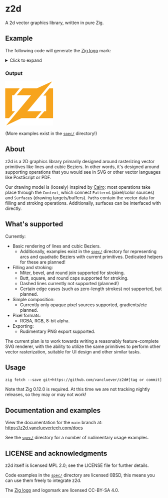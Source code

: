 # z2d

A 2d vector graphics library, written in pure Zig.

## Example

The following code will generate the [Zig logo](https://github.com/ziglang/logo) mark:

<details>
<summary>Click to expand</summary>

```zig
const heap = @import("std").heap;
const mem = @import("std").mem;
const z2d = @import("z2d");

pub fn main() !void {
    var gpa = heap.GeneralPurposeAllocator(.{}){};
    const alloc = gpa.allocator();

    const width = 153;
    const height = 140;
    const surface = try z2d.Surface.init(.image_surface_rgba, alloc, width, height);
    defer surface.deinit();

    var context: z2d.Context = .{
        .surface = surface,
        .pattern = .{
            .opaque_pattern = .{
                .pixel = .{ .rgb = .{ .r = 0xF7, .g = 0xA4, .b = 0x1D } },
            },
        },
    };

    try fillMark(alloc, &context);
    try z2d.png_exporter.writeToPNGFile(surface, "zig-mark.png");
}

/// Generates and fills the path for the Zig mark.
fn fillMark(alloc: mem.Allocator, context: *z2d.Context) !void {
    var path = z2d.Path.init(alloc);
    defer path.deinit();

    try path.moveTo(46, 22);
    try path.lineTo(28, 44);
    try path.lineTo(19, 30);
    try path.close();
    try path.moveTo(46, 22);
    try path.lineTo(33, 33);
    try path.lineTo(28, 44);
    try path.lineTo(22, 44);
    try path.lineTo(22, 95);
    try path.lineTo(31, 95);
    try path.lineTo(20, 100);
    try path.lineTo(12, 117);
    try path.lineTo(0, 117);
    try path.lineTo(0, 22);
    try path.close();
    try path.moveTo(31, 95);
    try path.lineTo(12, 117);
    try path.lineTo(4, 106);
    try path.close();

    try path.moveTo(56, 22);
    try path.lineTo(62, 36);
    try path.lineTo(37, 44);
    try path.close();
    try path.moveTo(56, 22);
    try path.lineTo(111, 22);
    try path.lineTo(111, 44);
    try path.lineTo(37, 44);
    try path.lineTo(56, 32);
    try path.close();
    try path.moveTo(116, 95);
    try path.lineTo(97, 117);
    try path.lineTo(90, 104);
    try path.close();
    try path.moveTo(116, 95);
    try path.lineTo(100, 104);
    try path.lineTo(97, 117);
    try path.lineTo(42, 117);
    try path.lineTo(42, 95);
    try path.close();
    try path.moveTo(150, 0);
    try path.lineTo(52, 117);
    try path.lineTo(3, 140);
    try path.lineTo(101, 22);
    try path.close();

    try path.moveTo(141, 22);
    try path.lineTo(140, 40);
    try path.lineTo(122, 45);
    try path.close();
    try path.moveTo(153, 22);
    try path.lineTo(153, 117);
    try path.lineTo(106, 117);
    try path.lineTo(120, 105);
    try path.lineTo(125, 95);
    try path.lineTo(131, 95);
    try path.lineTo(131, 45);
    try path.lineTo(122, 45);
    try path.lineTo(132, 36);
    try path.lineTo(141, 22);
    try path.close();
    try path.moveTo(125, 95);
    try path.lineTo(130, 110);
    try path.lineTo(106, 117);
    try path.close();

    try context.fill(alloc, path);
}
```

</details>

### Output

![Example output - Zig logo mark](docs/assets/zig-mark.png)

(More examples exist in the [`spec/`](spec/) directory!)

## About

z2d is a 2D graphics library primarily designed around rasterizing vector
primitives like lines and cubic Beziers. In other words, it's designed around
supporting operations that you would see in SVG or other vector languages like
PostScript or PDF.

Our drawing model is (loosely) inspired by
[Cairo](https://www.cairographics.org): most operations take place through the
`Context`, which connect `Pattern`s (pixel/color sources) and `Surface`s
(drawing targets/buffers). `Path`s contain the vector data for filling and
stroking operations. Additionally, surfaces can be interfaced with directly.

## What's supported

Currently:

 * Basic rendering of lines and cubic Beziers.
   - Additionally, examples exist in the [`spec/`](spec/) directory for
     representing arcs and quadratic Beziers with current primitives. Dedicated
     helpers for these are planned!
 * Filling and stroking:
   - Miter, bevel, and round join supported for stroking.
   - Butt, square, and round caps supported for stroking.
   - Dashed lines currently not supported (planned!)
   - Certain edge cases (such as zero-length strokes) not supported, but
     planned.
 * Simple composition:
   - Currently only opaque pixel sources supported, gradients/etc planned.
 * Pixel formats:
   - RGBA, RGB, 8-bit alpha.
 * Exporting:
   - Rudimentary PNG export supported.

The current plan is to work towards writing a reasonably feature-complete SVG
renderer, with the ability to utilize the same primitives to perform other
vector rasterization, suitable for UI design and other similar tasks.

## Usage

`zig fetch --save git+https://github.com/vancluever/z2d#[tag or commit]`

Note that Zig 0.12.0 is required. At this time we are not tracking nightly
releases, so they may or may not work!

## Documentation and examples

View the documentation for the `main` branch at: https://z2d.vancluevertech.com/docs

See the [`spec/`](spec/) directory for a number of rudimentary usage examples.

## LICENSE and acknowledgments 

z2d itself is licensed MPL 2.0; see the LICENSE file for further details.

Code examples in the [`spec/`](spec/) directory are licensed 0BSD, this means
you can use them freely to integrate z2d.

The [Zig logo](https://github.com/ziglang/logo) and logomark are licensed
CC-BY-SA 4.0.
